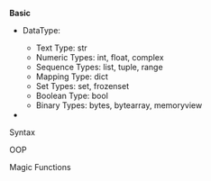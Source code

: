 **Basic**

- DataType:
  - Text Type: str
  - Numeric Types: int, float, complex
  - Sequence Types: list, tuple, range
  - Mapping Type: dict
  - Set Types: set, frozenset
  - Boolean Type: bool
  - Binary Types: bytes, bytearray, memoryview

- 


Syntax

OOP

Magic Functions
